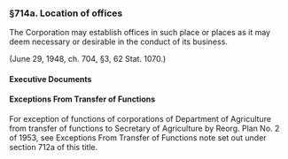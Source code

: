 ### §714a. Location of offices ###

The Corporation may establish offices in such place or places as it may deem necessary or desirable in the conduct of its business.

(June 29, 1948, ch. 704, §3, 62 Stat. 1070.)

#### **Executive Documents** ####

#### Exceptions From Transfer of Functions ####

For exception of functions of corporations of Department of Agriculture from transfer of functions to Secretary of Agriculture by Reorg. Plan No. 2 of 1953, see Exceptions From Transfer of Functions note set out under section 712a of this title.